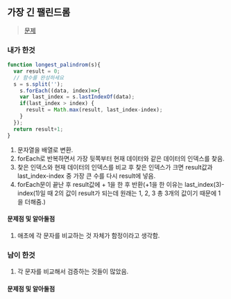 ## 가장 긴 팰린드롬
> [문제](https://programmers.co.kr/learn/challenge_codes/84)
### 내가 한것
```javascript
function longest_palindrom(s){
  var result = 0;
  // 함수를 완성하세요
  s = s.split('');
	s.forEach((data, index)=>{
  	var last_index = s.lastIndexOf(data);
    if(last_index > index) {
      result = Math.max(result, last_index-index);
    }
  });
  return result+1;
}
```
1. 문자열을 배열로 변환.
2. forEach로 반복하면서 가장 뒷쪽부터 현재 데이터와 같은 데이터의 인덱스를 찾음.
3. 찾은 인덱스와 현재 데이터의 인덱스를 비교 후 찾은 인덱스가 크면 result값과 last_index-index 중 가장 큰 수를 다시 result에 넣음.
4. forEach문이 끝난 후 result값에 + 1을 한 후 반환(+1을 한 이유는 last_index(3)-index(1)일 때 2의 값이 result가 되는데 원래는 1, 2, 3 총 3개의 값이기 때문에 1을 더해줌.)
#### 문제점 및 알아둘점
1. 애초에 각 문자를 비교하는 것 자체가 함정이라고 생각함.
### 남이 한것
1. 각 문자를 비교해서 검증하는 것들이 많았음.
#### 문제점 및 알아둘점